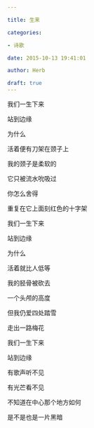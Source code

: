 ```yaml
---

title: 生来

categories:

- 诗歌

date: 2015-10-13 19:41:01

author: Herb

draft: true
---
```


我们一生下来

站到边缘

为什么

活着便有刀架在颈子上



我的颈子是柔软的

它只被流水吮吸过

你怎么舍得

重复在它上面刻红色的十字架



我们一生下来

站到边缘

为什么

活着就比人低等



我的胫骨被砍去

一个头颅的高度

但我仍爱四处踏雪

走出一路梅花



我们一生下来

站到边缘

有歌声听不见

有光芒看不见

不知道在中心那个地方如何

是不是也是一片黑暗